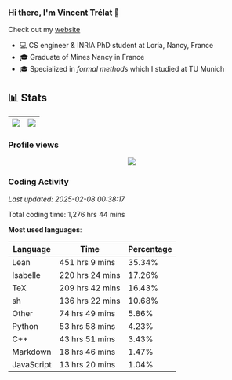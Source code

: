 ### Hi there, I'm Vincent Trélat 👋

Check out my [website](https://vtrelat.github.io)

-   💻 CS engineer & INRIA PhD student at Loria, Nancy, France
-   🎓 Graduate of Mines Nancy in France
-   🎓 Specialized in _formal methods_ which I studied at TU Munich

## 📊 **Stats**

| <img align="center" src="https://readme-stats.clckblog.space/api?username=VTrelat&show_icons=true&include_all_commits=true&theme=tokyonight&hide_border=true" /> | <img align="center" src="https://readme-stats.clckblog.space/api/top-langs/?username=VTrelat&layout=compact&theme=tokyonight&hide_border=true" /> |
| ---------------------------------------------------------------------------------------------------------------------------------------------------------------- | ------------------------------------------------------------------------------------------------------------------------------------------------- |

### Profile views

<p align="center">
 <img src="https://profile-counter.glitch.me/VTrelat/count.svg" />
</p>

<!--automations-->
### Coding Activity
_Last updated: 2025-02-08 00:38:17_

Total coding time: 1,276 hrs 44 mins

**Most used languages**:

| Language | Time | Percentage |
| ------------- | ------------- | ------------- |
| Lean | 451 hrs 9 mins | 35.34% |
| Isabelle | 220 hrs 24 mins | 17.26% |
| TeX | 209 hrs 42 mins | 16.43% |
| sh | 136 hrs 22 mins | 10.68% |
| Other | 74 hrs 49 mins | 5.86% |
| Python | 53 hrs 58 mins | 4.23% |
| C++ | 43 hrs 51 mins | 3.43% |
| Markdown | 18 hrs 46 mins | 1.47% |
| JavaScript | 13 hrs 20 mins | 1.04% |

